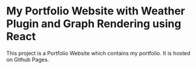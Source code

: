 # My Portfolio Website with Weather Plugin and Graph Rendering using React

This project is a Portfolio Website which contains my portfolio.
It is hosted on Github Pages.
